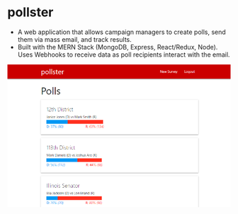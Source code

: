 # pollster

- A web application that allows campaign managers to create polls, send them via mass email, and track results.
- Built with the MERN Stack (MongoDB, Express, React/Redux, Node). Uses Webhooks to receive data as poll recipients interact with the email.

![homepage](https://raw.githubusercontent.com/jaisonpthomas/pollster/master/homepage.png "homepage")

